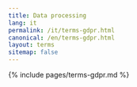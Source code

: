 ```yaml
---
title: Data processing
lang: it
permalink: /it/terms-gdpr.html
canonical: /en/terms-gdpr.html
layout: terms
sitemap: false
---
```


{% include pages/terms-gdpr.md %}
